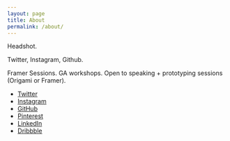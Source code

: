 ```yaml
---
layout: page
title: About
permalink: /about/
---
```

Headshot.

Twitter, Instagram, Github.

Framer Sessions. GA workshops. Open to speaking + prototyping sessions (Origami or Framer).


- [Twitter][twitter]
- [Instagram][instagram]
- [GitHub][github]
- [Pinterest][pinterest]
- [LinkedIn][linkedin]
- [Dribbble][dribbble]


[twitter]: https://twitter.com/dannyalright
[instagram]: https://instagram.com/dannywhite/
[github]: https://github.com/dannyalright
[pinterest]: https://pinterest.com/dannyalright/pins/
[linkedin]: https://linkedin.com/in/dannyalright/
[dribbble]: http://dribbble.com/dannywhite
